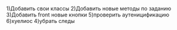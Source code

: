 1)Добавить свои классы
2)Добавить новые методы по заданию
3)Добавить front новые кнопки
5)проверить аутеницификацию
6)хуелиос
4)убрать следы